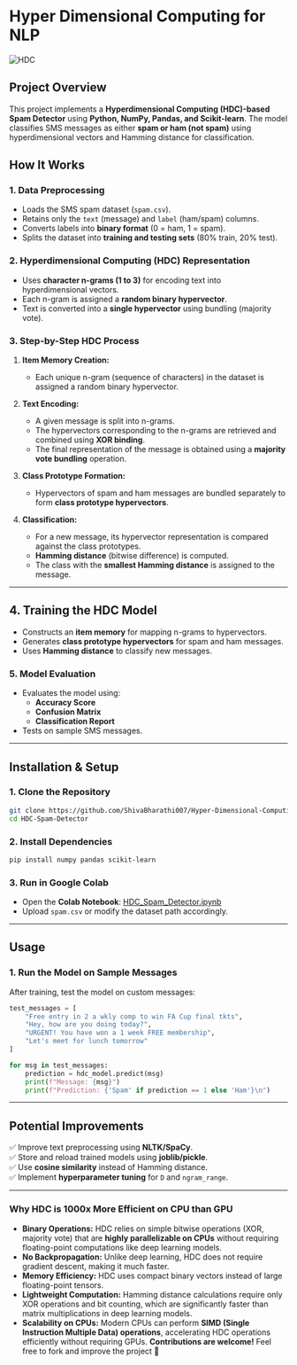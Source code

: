 # **Hyper Dimensional Computing for NLP**

![HDC](https://github.com/user-attachments/assets/54c26d17-1964-43c0-955f-19c7e4ae759b)

## **Project Overview**
This project implements a **Hyperdimensional Computing (HDC)-based Spam Detector** using **Python, NumPy, Pandas, and Scikit-learn**. The model classifies SMS messages as either **spam or ham (not spam)** using hyperdimensional vectors and Hamming distance for classification.

## **How It Works**
### 1. **Data Preprocessing**
- Loads the SMS spam dataset (`spam.csv`).
- Retains only the `text` (message) and `label` (ham/spam) columns.
- Converts labels into **binary format** (0 = ham, 1 = spam).
- Splits the dataset into **training and testing sets** (80% train, 20% test).

### 2. **Hyperdimensional Computing (HDC) Representation**
- Uses **character n-grams (1 to 3)** for encoding text into hyperdimensional vectors.
- Each n-gram is assigned a **random binary hypervector**.
- Text is converted into a **single hypervector** using bundling (majority vote).

### 3. **Step-by-Step HDC Process**
1. **Item Memory Creation:**
   - Each unique n-gram (sequence of characters) in the dataset is assigned a random binary hypervector.
   
2. **Text Encoding:**
   - A given message is split into n-grams.
   - The hypervectors corresponding to the n-grams are retrieved and combined using **XOR binding**.
   - The final representation of the message is obtained using a **majority vote bundling** operation.
   
3. **Class Prototype Formation:**
   - Hypervectors of spam and ham messages are bundled separately to form **class prototype hypervectors**.
   
4. **Classification:**
   - For a new message, its hypervector representation is compared against the class prototypes.
   - **Hamming distance** (bitwise difference) is computed.
   - The class with the **smallest Hamming distance** is assigned to the message.

---

## 4. **Training the HDC Model**
- Constructs an **item memory** for mapping n-grams to hypervectors.
- Generates **class prototype hypervectors** for spam and ham messages.
- Uses **Hamming distance** to classify new messages.

### 5. **Model Evaluation**
- Evaluates the model using:
  - **Accuracy Score**
  - **Confusion Matrix**
  - **Classification Report**
- Tests on sample SMS messages.

---

## **Installation & Setup**
### **1. Clone the Repository**
```bash
git clone https://github.com/ShivaBharathi007/Hyper-Dimensional-Computing-Paradigm.git
cd HDC-Spam-Detector
```

### **2. Install Dependencies**
```bash
pip install numpy pandas scikit-learn
```

### **3. Run in Google Colab**
- Open the **Colab Notebook**: [HDC_Spam_Detector.ipynb](https://colab.research.google.com/drive/1mA8ZNty5EM5jJnVHbv9gzr1miirFx001)
- Upload `spam.csv` or modify the dataset path accordingly.

---

## **Usage**
### **1. Run the Model on Sample Messages**
After training, test the model on custom messages:
```python
test_messages = [
    "Free entry in 2 a wkly comp to win FA Cup final tkts",
    "Hey, how are you doing today?",
    "URGENT! You have won a 1 week FREE membership",
    "Let's meet for lunch tomorrow"
]

for msg in test_messages:
    prediction = hdc_model.predict(msg)
    print(f"Message: {msg}")
    print(f"Prediction: {'Spam' if prediction == 1 else 'Ham'}\n")
```

---

## **Potential Improvements**
✅ Improve text preprocessing using **NLTK/SpaCy**.  
✅ Store and reload trained models using **joblib/pickle**.  
✅ Use **cosine similarity** instead of Hamming distance.  
✅ Implement **hyperparameter tuning** for `D` and `ngram_range`.  

---
### **Why HDC is 1000x More Efficient on CPU than GPU**
- **Binary Operations:** HDC relies on simple bitwise operations (XOR, majority vote) that are **highly parallelizable on CPUs** without requiring floating-point computations like deep learning models.
- **No Backpropagation:** Unlike deep learning, HDC does not require gradient descent, making it much faster.
- **Memory Efficiency:** HDC uses compact binary vectors instead of large floating-point tensors.
- **Lightweight Computation:** Hamming distance calculations require only XOR operations and bit counting, which are significantly faster than matrix multiplications in deep learning models.
- **Scalability on CPUs:** Modern CPUs can perform **SIMD (Single Instruction Multiple Data) operations**, accelerating HDC operations efficiently without requiring GPUs.
**Contributions are welcome!** Feel free to fork and improve the project 🚀

